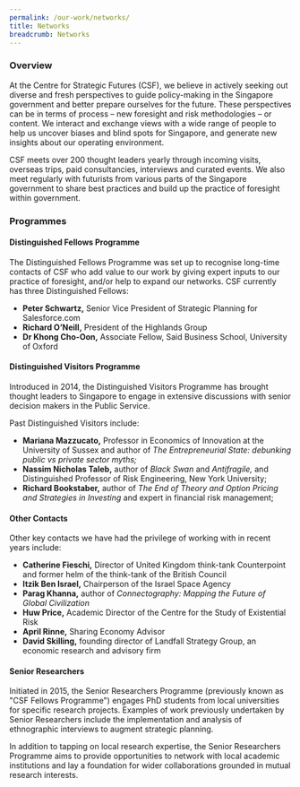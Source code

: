 ```yaml
---
permalink: /our-work/networks/
title: Networks
breadcrumb: Networks
---
```

### **Overview**

At the Centre for Strategic Futures (CSF), we believe in actively seeking out diverse and fresh perspectives to guide policy-making in the Singapore government and better prepare ourselves for the future. These perspectives can be in terms of process – new foresight and risk methodologies – or content. We interact and exchange views with a wide range of people to help us uncover biases and blind spots for Singapore, and generate new insights about our operating environment.

CSF meets over 200 thought leaders yearly through incoming visits, overseas trips, paid consultancies, interviews and curated events. We also meet regularly with futurists from various parts of the Singapore government to share best practices and build up the practice of foresight within government.

### **Programmes**

#### **Distinguished Fellows Programme**

The Distinguished Fellows Programme was set up to recognise long-time contacts of CSF who add value to our work by giving expert inputs to our practice of foresight, and/or help to expand our networks. CSF currently has three Distinguished Fellows:

* **Peter Schwartz,** Senior Vice President of Strategic Planning for Salesforce.com
* **Richard O’Neill,** President of the Highlands Group
* **Dr Khong Cho-Oon,** Associate Fellow, Said Business School, University of Oxford

#### **Distinguished Visitors Programme**

Introduced in 2014, the Distinguished Visitors Programme has brought thought leaders to Singapore to engage in extensive discussions with senior decision makers in the Public Service.

Past Distinguished Visitors include:
* **Mariana Mazzucato,** Professor in Economics of Innovation at the University of Sussex and author of _The Entrepreneurial State: debunking public vs private sector myths;_ 
* **Nassim Nicholas Taleb,** author of _Black Swan_ and _Antifragile,_ and Distinguished Professor of Risk Engineering, New York University;
* **Richard Bookstaber,** author of _The End of Theory and Option Pricing and Strategies in Investing_ and expert in financial risk management;

#### **Other Contacts**

Other key contacts we have had the privilege of working with in recent years include:

* **Catherine Fieschi,** Director of United Kingdom think-tank Counterpoint and former helm of the think-tank of the British Council
* **Itzik Ben Israel,** Chairperson of the Israel Space Agency
* **Parag Khanna,** author of _Connectography: Mapping the Future of Global Civilization_
* **Huw Price,** Academic Director of the Centre for the Study of Existential Risk
* **April Rinne,** Sharing Economy Advisor
* **David Skilling,** founding director of Landfall Strategy Group, an economic research and advisory firm



#### **Senior Researchers**

Initiated in 2015, the Senior Researchers Programme (previously known as "CSF Fellows Programme") engages PhD students from local universities for specific research projects. Examples of work previously undertaken by Senior Researchers include the implementation and analysis of ethnographic interviews to augment strategic planning.

In addition to tapping on local research expertise, the Senior Researchers Programme aims to provide 
opportunities to network with local academic institutions and lay a foundation for wider collaborations grounded in mutual research interests. 
 
